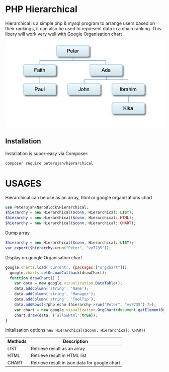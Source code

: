 # PHP Hierarchical 

Hierarchical is a simple php & mysql program to arrange users based on their rankings, it can also be used to represent data in a chain ranking.
This libery will work very well with Google Organisation chart


![alt text](https://github.com/peterujah/Hierarchical/blob/c0fcb5bc6be51763ae3a04d04e56694d682b7ec5/Screen%20Shot%202021-10-01%20at%206.12.50%20AM.png)

## Installation

Installation is super-easy via Composer:
```md
composer require peterujah/hierarchical
```

# USAGES

Hierarchical can be use as an array, html or google organizations chart

  ```php 
  use Peterujah\NanoBlock\Hierarchical;
  $hierarchy = new Hierarchical($conn, Hierarchical::LIST);
  $hierarchy = new Hierarchical($conn, Hierarchical::HTML);
  $hierarchy = new Hierarchical($conn, Hierarchical::CHART);
  ```
  
  Dump array 
  
   ```php 
   $hierarchy = new Hierarchical($conn, Hierarchical::LIST);
   var_export($hierarchy->run("Peter", "vy7735"));
   ```
   
   Display on google Organisation chart
  
  ```javascript
  google.charts.load('current', {packages:["orgchart"]});
	google.charts.setOnLoadCallback(drawChart);
	function drawChart() {
      var data = new google.visualization.DataTable();
      data.addColumn('string', 'Name');
      data.addColumn('string', 'Manager');
      data.addColumn('string', 'ToolTip');
      data.addRows(<?php echo $hierarchy->run("Peter", "vy7735");?>);
      var chart = new google.visualization.OrgChart(document.getElementById('chart_div'));
      chart.draw(data, {'allowHtml':true});
}
```

Initalisation options `new Hierarchical($conn, Hierarchical::CHART)`

| Methods         | Description                                                                         |
|-----------------|-------------------------------------------------------------------------------------|
| LIST            | Retrieve result as an array                                                         |
| HTML            | Retrieve result in HTML list                                                        |
| CHART           | Retrieve result in json data for google chart                                       |


